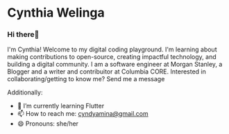 <!--**CynthiaWelinga/CynthiaWelinga** is a ✨ _special_ ✨ repository because its `README.md` (this file) appears on your GitHub profile.-->

# Cynthia Welinga

### Hi there👋

I'm Cynthia! Welcome to my digital coding playground. I'm learning about making contributions to open-source, creating impactful technology, and building a digital community. I am a software engineer at Morgan Stanley, a Blogger and a writer and contribuitor at Columbia CORE. 
Interested in collaborating/getting to know me? Send me a message

Additionally:
- 🌱 I’m currently learning Flutter
- 📫 How to reach me: cyndyamina@gmail.com
- 😄 Pronouns: she/her
